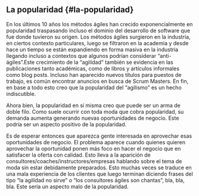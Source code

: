## La popularidad {#la-popularidad}

En los últimos 10 años los métodos ágiles han crecido exponencialmente en popularidad traspasando incluso el dominio del desarrollo de software que fue donde tuvieron su origen. Los métodos ágiles surgieron en la industria, en ciertos contexto particulares, luego se filtraron en la academia y desde hace un tiempo se están expandiendo en forma masiva en la industria llegando incluso a contextos que algunos podrían considerar “anti-ágiles”.Este crecimiento de la “agilidad” también se evidencia en las publicaciones tanto académicas, como de libros y artículos informales como blog posts. Incluso han aparecido nuevos títulos para puestos de trabajo, es común encontrar anuncios en busca de Scrum Masters. En fin, en base a todo esto creo que la popularidad del “agilismo” es un hecho indiscutible.

Ahora bien, la popularidad en sí misma creo que puede ser un arma de doble filo. Como suele ocurrir con toda moda que cobra popularidad, su demanda aumenta generando nuevas oportunidades de negocio. Este podría ser un aspecto positivo de la popularidad.

Es de esperar entonces que aparezca gente interesada en aprovechar esas oportunidades de negocio. El problema aparece cuando quienes quieren aprovechar la oportunidad ponen más foco en hacer el negocio que en satisfacer la oferta con calidad. Esto lleva a la aparición de consultores/coaches/instructores/empresas hablando sobre el tema de moda sin estar debidamente preparados. Esto muchas veces se traduce en una mala experiencia de los clientes que luego terminan diciendo frases del tipo “la agilidad no sirve” o “los consultores ágiles son chantas”, bla, bla, bla. Este sería un aspecto malo de la popularidad.